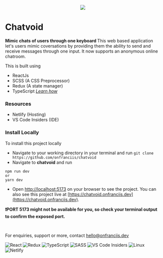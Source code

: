 <p align="center">
    <img src="./public/favicon.svg" />
</p>

# Chatvoid

<b> Mimic chats of users through one keyboard </b>
This web based application let's users mimic coversations by providing them the ability to send and receive messages through one input. It now supports an anonymous online chatroom.

This is built using

- ReactJs
- SCSS (A CSS Preprocessor)
- Redux (A state manager)
- TypeScript
  _[Learn how](./LEARN.md)_

### Resources

- Netlify (Hosting)
- VS Code Insiders (IDE)

### Install Locally

To install this project locally

- Navigate to your working directory in your terminal and run `git clone https://github.com/onfranciis/chatvoid`
- Navigate to **chatvoid** and run

```
npm run dev
or
yarn dev
```

- Open [http://localhost:5173](http://localhost:5173) on your browser to see the project. You can also see this project live at [https://chatvoid.onfranciis.dev](https://chatvoid.onfranciis.dev).

<b>:exclamation:PORT 5173 might not be available for you, so check your terminal output to confirm the exposed port.</b>

<br>

For enquiries, support or more, contact [hello@onfranciis.dev](mailto:hello@onfranciis.dev)

![React](https://img.shields.io/badge/react-%2320232a.svg?style=for-the-badge&logo=react&logoColor=%2361DAFB) ![Redux](https://img.shields.io/badge/redux-%23593d88.svg?style=for-the-badge&logo=redux&logoColor=white) ![TypeScript](https://img.shields.io/badge/typescript-%23007ACC.svg?style=for-the-badge&logo=typescript&logoColor=white) ![SASS](https://img.shields.io/badge/SASS-hotpink.svg?style=for-the-badge&logo=SASS&logoColor=white) ![VS Code Insiders](https://img.shields.io/badge/VS%20Code%20Insiders-35b393.svg?style=for-the-badge&logo=visual-studio-code&logoColor=white) ![Linux](https://img.shields.io/badge/Linux-FCC624?style=for-the-badge&logo=linux&logoColor=black) ![Netlify](https://img.shields.io/badge/netlify-%23000000.svg?style=for-the-badge&logo=netlify&logoColor=#00C7B7)
